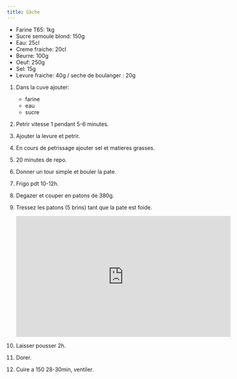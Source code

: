 ```yaml
---
title: Gâche
---
```


- Farine T65: 1kg
- Sucre semoule blond: 150g
- Eau: 25cl
- Creme fraiche: 20cl
- Beurre: 100g
- Oeuf: 250g
- Sel: 15g
- Levure fraiche: 40g / seche de boulanger : 20g

1. Dans la cuve ajouter:
   - farine
   - eau
   - sucre
1. Petrir vitesse 1 pendant 5-6 minutes.
1. Ajouter la levure et petrir.
1. En cours de petrissage ajouter sel et matieres grasses.
1. 20 minutes de repo.
1. Donner un tour simple et bouler la pate.
1. Frigo pdt 10-12h.
1. Degazer et couper en patons de 380g.
1. Tressez les patons (5 brins) tant que la pate est foide.

   <iframe width="560" height="315" src="https://www.youtube.com/embed/Gc_QfWpRoQg?start=596" title="YouTube video player" frameborder="0" allow="accelerometer; autoplay; clipboard-write; encrypted-media; gyroscope; picture-in-picture" allowFullScreen></iframe>
1. Laisser pousser 2h.
1. Dorer.
1. Cuire a 150 28-30min, ventiler.
